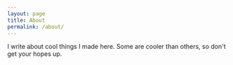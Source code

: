 ```yaml
---
layout: page
title: About
permalink: /about/
---
```


I write about cool things I made here. Some are cooler than others, so don't get your hopes up.
